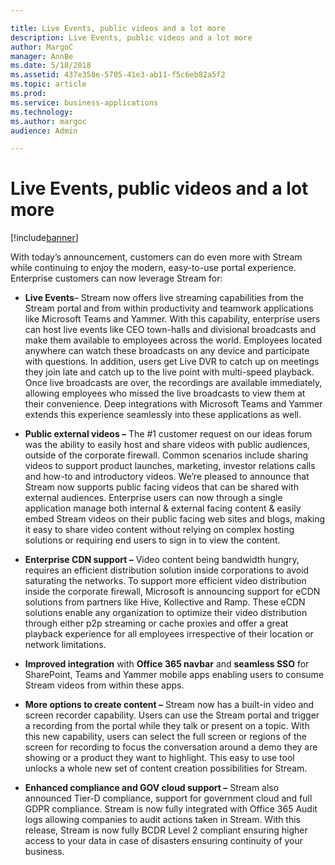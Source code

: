 ```yaml
---

title: Live Events, public videos and a lot more
description: Live Events, public videos and a lot more
author: MargoC
manager: AnnBe
ms.date: 5/18/2018
ms.assetid: 437e358e-5705-41e3-ab11-f5c6eb82a5f2
ms.topic: article
ms.prod: 
ms.service: business-applications
ms.technology: 
ms.author: margoc
audience: Admin

---
```

#  Live Events, public videos and a lot more


[!include[banner](../../../includes/banner.md)]

With today’s announcement, customers can do even more with Stream while
continuing to enjoy the modern, easy-to-use portal experience. Enterprise
customers can now leverage Stream for:

-   **Live Events**– Stream now offers live streaming capabilities from the
    Stream portal and from within productivity and teamwork applications like
    Microsoft Teams and Yammer. With this capability, enterprise users can host
    live events like CEO town-halls and divisional broadcasts and make them
    available to employees across the world. Employees located anywhere can
    watch these broadcasts on any device and participate with questions. In
    addition, users get Live DVR to catch up on meetings they join late and
    catch up to the live point with multi-speed playback. Once live broadcasts
    are over, the recordings are available immediately, allowing employees who
    missed the live broadcasts to view them at their convenience. Deep
    integrations with Microsoft Teams and Yammer extends this experience
    seamlessly into these applications as well.

-   **Public external videos –** The \#1 customer request on our ideas forum was
    the ability to easily host and share videos with public audiences, outside
    of the corporate firewall. Common scenarios include sharing videos to
    support product launches, marketing, investor relations calls and how-to and
    introductory videos. We’re pleased to announce that Stream now supports
    public facing videos that can be shared with external audiences. Enterprise
    users can now through a single application manage both internal & external
    facing content & easily embed Stream videos on their public facing web sites
    and blogs, making it easy to share video content without relying on complex
    hosting solutions or requiring end users to sign in to view the content.

-   **Enterprise CDN support –** Video content being bandwidth hungry, requires
    an efficient distribution solution inside corporations to avoid saturating
    the networks. To support more efficient video distribution inside the
    corporate firewall, Microsoft is announcing support for eCDN solutions from
    partners like Hive, Kollective and Ramp. These eCDN solutions enable any
    organization to optimize their video distribution through either p2p
    streaming or cache proxies and offer a great playback experience for all
    employees irrespective of their location or network limitations.

-   **Improved integration** with **Office 365 navbar** and **seamless SSO** for
    SharePoint, Teams and Yammer mobile apps enabling users to consume Stream
    videos from within these apps.

-   **More options to create content –** Stream now has a built-in video and
    screen recorder capability. Users can use the Stream portal and trigger a
    recording from the portal while they talk or present on a topic. With this
    new capability, users can select the full screen or regions of the screen
    for recording to focus the conversation around a demo they are showing or a
    product they want to highlight. This easy to use tool unlocks a whole new
    set of content creation possibilities for Stream.

-   **Enhanced compliance and GOV cloud support –** Stream also announced Tier-D
    compliance, support for government cloud and full GDPR compliance. Stream is
    now fully integrated with Office 365 Audit logs allowing companies to audit
    actions taken in Stream. With this release, Stream is now fully BCDR Level 2
    compliant ensuring higher access to your data in case of disasters ensuring
    continuity of your business.
